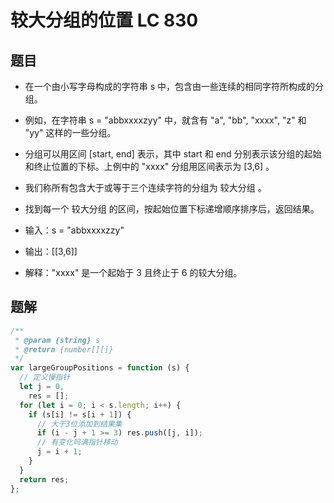 # 较大分组的位置 LC 830

## 题目
* 在一个由小写字母构成的字符串 s 中，包含由一些连续的相同字符所构成的分组。
* 例如，在字符串 s = "abbxxxxzyy" 中，就含有 "a", "bb", "xxxx", "z" 和 "yy" 这样的一些分组。
* 分组可以用区间 [start, end] 表示，其中 start 和 end 分别表示该分组的起始和终止位置的下标。上例中的 "xxxx" 分组用区间表示为 [3,6] 。
* 我们称所有包含大于或等于三个连续字符的分组为 较大分组 。
* 找到每一个 较大分组 的区间，按起始位置下标递增顺序排序后，返回结果。
  
* 输入：s = "abbxxxxzzy"
* 输出：[[3,6]]
* 解释："xxxx" 是一个起始于 3 且终止于 6 的较大分组。

## 题解
```javascript
/**
 * @param {string} s
 * @return {number[][]}
 */
var largeGroupPositions = function (s) {
  // 定义慢指针
  let j = 0,
    res = [];
  for (let i = 0; i < s.length; i++) {
    if (s[i] != s[i + 1]) {
      // 大于3位添加到结果集
      if (i - j + 1 >= 3) res.push([j, i]);
      // 有变化吗满指针移动
      j = i + 1;
    }
  }
  return res;
};
```
